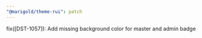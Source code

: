 ```yaml
---
"@marigold/theme-rui": patch
---
```


fix([DST-1057]): Add missing background color for master and admin badge
